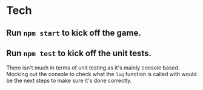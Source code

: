 # Tech

## Run `npm start` to kick off the game.

## Run `npm test` to kick off the unit tests.

There isn't much in terms of unit testing as it's mainly console based. Mocking out the console to check what the `log` function is called with would be the next steps to make sure it's done correctly.
